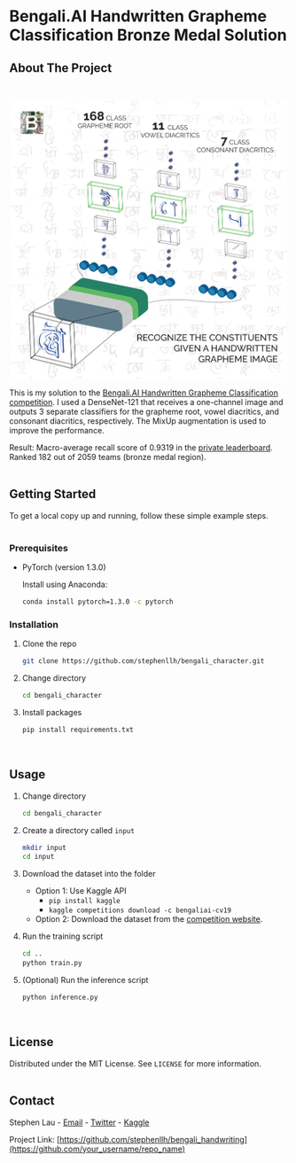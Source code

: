 # <span>Bengali.AI</span> Handwritten Grapheme Classification Bronze Medal Solution

<!-- ABOUT THE PROJECT -->
## About The Project

<br/>
<p align="center">
  <img src="/image/image.png" alt="Competition image" width="500" height="500"/>
</p>


<!-- ![Product Name Screen Shot](/image/image.png) -->

This is my solution to the [Bengali.AI Handwritten Grapheme Classification competition](https://www.kaggle.com/c/bengaliai-cv19/overview). I used a DenseNet-121 that receives a one-channel image and outputs 3 separate classifiers for the grapheme root, vowel diacritics, and consonant diacritics, respectively. The MixUp augmentation is used to improve the performance.

Result: Macro-average recall score of 0.9319 in the [private leaderboard](https://www.kaggle.com/c/bengaliai-cv19/leaderboard). Ranked 182 out of 2059 teams (bronze medal region).
<br/><br/>

<!-- GETTING STARTED -->
## Getting Started

To get a local copy up and running, follow these simple example steps.
<br/><br/>

### Prerequisites

* PyTorch (version 1.3.0)

  Install using Anaconda:
  ```sh
  conda install pytorch=1.3.0 -c pytorch
  ```

### Installation

1. Clone the repo
   ```sh
   git clone https://github.com/stephenllh/bengali_character.git
   ```

1. Change directory
   ```sh
   cd bengali_character
   ```

2. Install packages
   ```sh
   pip install requirements.txt
   ```
<br/>

<!-- USAGE EXAMPLES -->
## Usage

1. Change directory
   ```sh
   cd bengali_character
   ```

2. Create a directory called `input`
   ```sh
   mkdir input
   cd input
   ```

3. Download the dataset into the folder
    - Option 1: Use Kaggle API
      - `pip install kaggle`
      - `kaggle competitions download -c bengaliai-cv19`
    - Option 2: Download the dataset from the [competition website](https://github.com/).

4. Run the training script
   ```sh
   cd ..
   python train.py
   ```

5. (Optional) Run the inference script
   ```sh
   python inference.py
   ```

<br/>


<!-- LICENSE -->
## License

Distributed under the MIT License. See `LICENSE` for more information.
<br></br>


<!-- CONTACT -->
## Contact

Stephen Lau - [Email](stephenlaulh@gmail.com) - [Twitter](https://twitter.com/StephenLLH) - [Kaggle](https://www.kaggle.com/faraksuli)

Project Link: [https://github.com/stephenllh/bengali_handwriting](https://github.com/your_username/repo_name)




<!-- MARKDOWN LINKS & IMAGES -->
<!-- https://www.markdownguide.org/basic-syntax/#reference-style-links -->
[contributors-shield]: https://img.shields.io/github/contributors/othneildrew/Best-README-Template.svg?style=for-the-badge
[contributors-url]: https://github.com/othneildrew/Best-README-Template/graphs/contributors
[forks-shield]: https://img.shields.io/github/forks/othneildrew/Best-README-Template.svg?style=for-the-badge
[forks-url]: https://github.com/othneildrew/Best-README-Template/network/members
[stars-shield]: https://img.shields.io/github/stars/othneildrew/Best-README-Template.svg?style=for-the-badge
[stars-url]: https://github.com/othneildrew/Best-README-Template/stargazers
[issues-shield]: https://img.shields.io/github/issues/othneildrew/Best-README-Template.svg?style=for-the-badge
[issues-url]: https://github.com/othneildrew/Best-README-Template/issues
[license-shield]: https://img.shields.io/github/license/othneildrew/Best-README-Template.svg?style=for-the-badge
[license-url]: https://github.com/othneildrew/Best-README-Template/blob/master/LICENSE.txt
[linkedin-shield]: https://img.shields.io/badge/-LinkedIn-black.svg?style=for-the-badge&logo=linkedin&colorB=555
[linkedin-url]: https://linkedin.com/in/othneildrew
[product-screenshot]: images/screenshot.png
